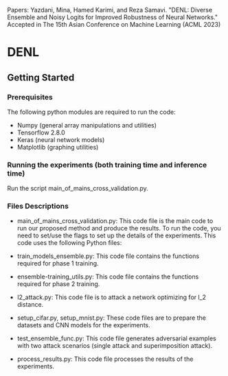 Papers: 
Yazdani, Mina, Hamed Karimi, and Reza Samavi. "DENL: Diverse Ensemble and Noisy Logits for Improved Robustness of Neural Networks." Accepted in The 15th Asian Conference on Machine Learning (ACML 2023)


# DENL

## Getting Started


### Prerequisites
The following python modules are required to run the code:
- Numpy (general array manipulations and utilities)
- Tensorflow 2.8.0
- Keras (neural network models)
- Matplotlib (graphing utilities)

### Running the experiments (both training time and inference time)
Run the script main_of_mains_cross_validation.py.

### Files Descriptions
- main_of_mains_cross_validation.py: This code file is the main code to run our proposed method and produce the results. To run the code, you need to 
set/use the flags to set up the details of the experiments. This code uses the following Python files:

- train_models_ensemble.py: This code file contains the functions required for phase 1 training. 

- ensemble-training_utils.py: This code file contains the functions required for phase 2 training.
 
- l2_attack.py: This code file is to attack a network optimizing for l_2 distance.

- setup_cifar.py, setup_mnist.py: These code files are to prepare the datasets and CNN models for the experiments.

- test_ensemble_func.py: This code file generates adversarial examples with two attack scenarios (single attack and superimposition attack).

- process_results.py: This code file processes the results of the experiments.



